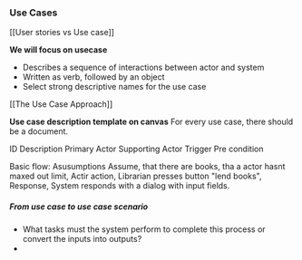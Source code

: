 ### Use Cases
[[User stories vs Use case]]

**We will focus on usecase**
- Describes a sequence of interactions between actor and system
- Written as verb, followed by an object
- Select strong descriptive names for the use case


[[The Use Case Approach]]

**Use case description template on canvas**
For every use case, there should be a document.

ID
Description
Primary Actor
Supporting Actor
Trigger
Pre condition

Basic flow:
Asusumptions
	Assume, that there are books, tha a actor hasnt maxed out limit, 
	Actir action, Librarian presses button "lend books", Response, System responds with a dialog with input fields.
##### From use case to use case scenario

- What tasks must the system perform to complete this process or convert the inputs into outputs?
- 